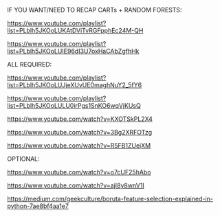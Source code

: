 IF YOU WANT/NEED TO RECAP CARTs + RANDOM FORESTS:

https://www.youtube.com/playlist?list=PLblh5JKOoLUKAtDViTvRGFpphEc24M-QH

https://www.youtube.com/playlist?list=PLblh5JKOoLUIE96dI3U7oxHaCAbZgfhHk

ALL REQUIRED:

https://www.youtube.com/playlist?list=PLblh5JKOoLUJjeXUvUE0maghNuY2_5fY6

https://www.youtube.com/playlist?list=PLblh5JKOoLULU0irPgs1SnKO6wqVjKUsQ

https://www.youtube.com/watch?v=KXOTSkPL2X4

https://www.youtube.com/watch?v=3Bg2XRFOTzg

https://www.youtube.com/watch?v=R5FB1ZUejXM

OPTIONAL:

https://www.youtube.com/watch?v=o7cUF25hAbo

https://www.youtube.com/watch?v=ajI8y8wnV1I

https://medium.com/geekculture/boruta-feature-selection-explained-in-python-7ae8bf4aa1e7
